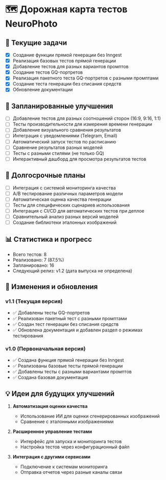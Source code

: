 # 🗺️ Дорожная карта тестов NeuroPhoto

## 📝 Текущие задачи

- [x] Создание функции прямой генерации без Inngest
- [x] Реализация базовых тестов прямой генерации
- [x] Добавление тестов для разных вариантов промптов
- [x] Создание тестов GQ-портретов
- [x] Реализация пакетного теста GQ-портретов с разными промптами
- [x] Создание теста генерации без списания средств
- [x] Обновление документации

## 🚀 Запланированные улучшения

- [ ] Добавление тестов для разных соотношений сторон (16:9, 9:16, 1:1)
- [ ] Тесты производительности для измерения времени генерации
- [ ] Добавление визуального сравнения результатов
- [ ] Интеграция с уведомлениями (Telegram, Email)
- [ ] Автоматический запуск тестов по расписанию
- [ ] Сравнение результатов разных моделей
- [ ] Тесты с разными стилями (не только GQ)
- [ ] Интерактивный дашборд для просмотра результатов тестов

## 🌟 Долгосрочные планы

- [ ] Интеграция с системой мониторинга качества
- [ ] A/B тестирование различных параметров модели
- [ ] Автоматическая оценка качества генерации
- [ ] Тесты для специфических сценариев использования
- [ ] Интеграция с CI/CD для автоматических тестов при деплое
- [ ] Сравнительный анализ разных версий моделей
- [ ] Создание библиотеки эталонных изображений

## 📊 Статистика и прогресс

- Всего тестов: 8
- Реализовано: 7 (87.5%)
- Запланировано: 16
- Следующий релиз: v1.2 (дата выпуска не определена)

## 🔧 Изменения и обновления

### v1.1 (Текущая версия)
- ✅ Добавлены тесты GQ-портретов
- ✅ Реализован пакетный тест с разными промптами
- ✅ Создан тест генерации без списания средств
- ✅ Обновлена документация и добавлен раздел о режимах тестирования

### v1.0 (Первоначальная версия)
- ✅ Создана функция прямой генерации без Inngest
- ✅ Реализованы базовые тесты прямой генерации
- ✅ Добавлены тесты с разными вариантами промптов
- ✅ Создана базовая документация

## 💡 Идеи для будущих улучшений

1. **Автоматизация оценки качества**
   - Использование ИИ для оценки сгенерированных изображений
   - Сравнение с эталонными изображениями

2. **Расширенное управление тестами**
   - Интерфейс для запуска и мониторинга тестов
   - Настройка тестов через конфигурационный файл

3. **Интеграция с другими сервисами**
   - Подключение к системам мониторинга
   - Отправка отчетов через разные каналы связи
